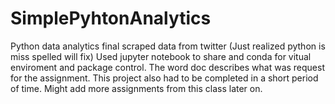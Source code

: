 # SimplePyhtonAnalytics
Python data analytics final scraped data from twitter (Just realized python is miss spelled will fix)
Used jupyter notebook to share and conda for vitual enviroment and package control. 
The word doc describes what was request for the assignment.
This project also had to be completed in a short period of time.
Might add more assignments from this class later on.
